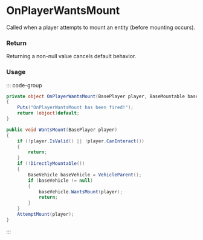 # OnPlayerWantsMount
<Badge type="info" text="Player"/><Badge type="danger" text="Carbon Compatible"/><Badge type="warning" text="Oxide Compatible"/>
Called when a player attempts to mount an entity (before mounting occurs).

### Return
Returning a non-null value cancels default behavior.

### Usage
::: code-group
```csharp [Example]
private object OnPlayerWantsMount(BasePlayer player, BaseMountable baseMountable)
{
	Puts("OnPlayerWantsMount has been fired!");
	return (object)default;
}
```
```csharp [Source — Assembly-CSharp @ BaseMountable]
public void WantsMount(BasePlayer player)
{
	if (!player.IsValid() || !player.CanInteract())
	{
		return;
	}
	if (!DirectlyMountable())
	{
		BaseVehicle baseVehicle = VehicleParent();
		if (baseVehicle != null)
		{
			baseVehicle.WantsMount(player);
			return;
		}
	}
	AttemptMount(player);
}

```
:::
